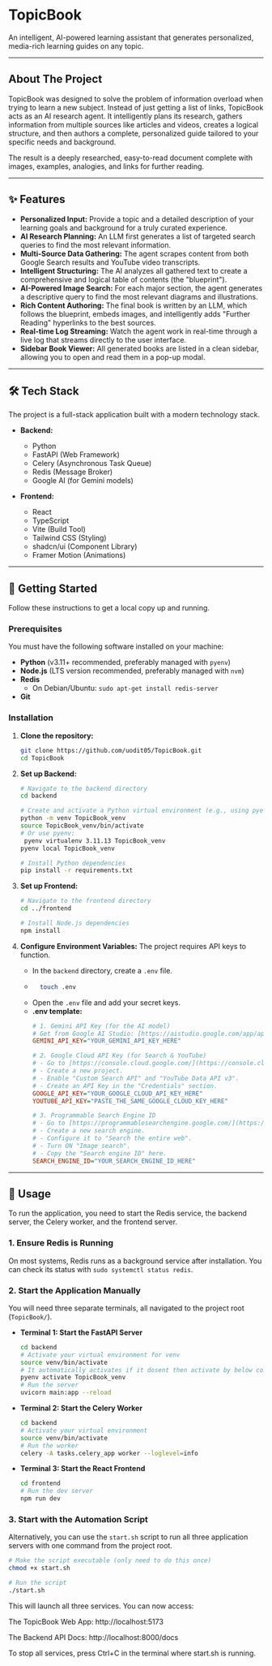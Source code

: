 # TopicBook  

An intelligent, AI-powered learning assistant that generates personalized, media-rich learning guides on any topic.


---
## About The Project

TopicBook was designed to solve the problem of information overload when trying to learn a new subject. Instead of just getting a list of links, TopicBook acts as an AI research agent. It intelligently plans its research, gathers information from multiple sources like articles and videos, creates a logical structure, and then authors a complete, personalized guide tailored to your specific needs and background.

The result is a deeply researched, easy-to-read document complete with images, examples, analogies, and links for further reading.

---
## ✨ Features

* **Personalized Input:** Provide a topic and a detailed description of your learning goals and background for a truly curated experience.
* **AI Research Planning:** An LLM first generates a list of targeted search queries to find the most relevant information.
* **Multi-Source Data Gathering:** The agent scrapes content from both Google Search results and YouTube video transcripts.
* **Intelligent Structuring:** The AI analyzes all gathered text to create a comprehensive and logical table of contents (the "blueprint").
* **AI-Powered Image Search:** For each major section, the agent generates a descriptive query to find the most relevant diagrams and illustrations.
* **Rich Content Authoring:** The final book is written by an LLM, which follows the blueprint, embeds images, and intelligently adds "Further Reading" hyperlinks to the best sources.
* **Real-time Log Streaming:** Watch the agent work in real-time through a live log that streams directly to the user interface.
* **Sidebar Book Viewer:** All generated books are listed in a clean sidebar, allowing you to open and read them in a pop-up modal.

---
## 🛠️ Tech Stack

The project is a full-stack application built with a modern technology stack.

* **Backend:**
    * Python
    * FastAPI (Web Framework)
    * Celery (Asynchronous Task Queue)
    * Redis (Message Broker)
    * Google AI (for Gemini models)

* **Frontend:**
    * React
    * TypeScript
    * Vite (Build Tool)
    * Tailwind CSS (Styling)
    * shadcn/ui (Component Library)
    * Framer Motion (Animations)

---
## 🏁 Getting Started

Follow these instructions to get a local copy up and running.

### Prerequisites

You must have the following software installed on your machine:
* **Python** (v3.11+ recommended, preferably managed with `pyenv`)
* **Node.js** (LTS version recommended, preferably managed with `nvm`)
* **Redis**
    * On Debian/Ubuntu: `sudo apt-get install redis-server`
* **Git**

### Installation

1.  **Clone the repository:**
    ```sh
    git clone https://github.com/uodit05/TopicBook.git
    cd TopicBook
    ```

2.  **Set up Backend:**
    ```sh
    # Navigate to the backend directory
    cd backend

    # Create and activate a Python virtual environment (e.g., using pyenv)
    python -m venv TopicBook_venv
    source TopicBook_venv/bin/activate
    # Or use pyenv:
     pyenv virtualenv 3.11.13 TopicBook_venv
    pyenv local TopicBook_venv
    
    # Install Python dependencies
    pip install -r requirements.txt 
    ```

3.  **Set up Frontend:**
    ```sh
    # Navigate to the frontend directory
    cd ../frontend
    
    # Install Node.js dependencies
    npm install
    ```

4.  **Configure Environment Variables:**
    The project requires API keys to function.
    * In the `backend` directory, create a `.env` file.
    * ```sh
        touch .env
        ```
    * Open the `.env` file and add your secret keys.
    * **.env template:**
        ```ini
		# 1. Gemini API Key (for the AI model)
		# Get from Google AI Studio: [https://aistudio.google.com/app/apikey](https://aistudio.google.com/app/apikey)
		GEMINI_API_KEY="YOUR_GEMINI_API_KEY_HERE"

		# 2. Google Cloud API Key (for Search & YouTube)
		# - Go to [https://console.cloud.google.com/](https://console.cloud.google.com/)
		# - Create a new project.
		# - Enable "Custom Search API" and "YouTube Data API v3".
		# - Create an API Key in the "Credentials" section.
		GOOGLE_API_KEY="YOUR_GOOGLE_CLOUD_API_KEY_HERE"
		YOUTUBE_API_KEY="PASTE_THE_SAME_GOOGLE_CLOUD_KEY_HERE"

		# 3. Programmable Search Engine ID
		# - Go to [https://programmablesearchengine.google.com/](https://programmablesearchengine.google.com/)
		# - Create a new search engine.
		# - Configure it to "Search the entire web".
		# - Turn ON "Image search".
		# - Copy the "Search engine ID" here.
		SEARCH_ENGINE_ID="YOUR_SEARCH_ENGINE_ID_HERE"
        ```

---
## 🚀 Usage

To run the application, you need to start the Redis service, the backend server, the Celery worker, and the frontend server.

### 1. Ensure Redis is Running
On most systems, Redis runs as a background service after installation. You can check its status with `sudo systemctl status redis`.

### 2. Start the Application Manually
You will need three separate terminals, all navigated to the project root (`TopicBook/`).

* **Terminal 1: Start the FastAPI Server**
    ```sh
    cd backend
    # Activate your virtual environment for venv
    source venv/bin/activate 
	# It automatically activates if it dosent then activate by below command
	pyenv activate TopicBook_venv
    # Run the server
    uvicorn main:app --reload
    ```
* **Terminal 2: Start the Celery Worker**
    ```sh
    cd backend
    # Activate your virtual environment
    source venv/bin/activate
    # Run the worker
    celery -A tasks.celery_app worker --loglevel=info
    ```
* **Terminal 3: Start the React Frontend**
    ```sh
    cd frontend
    # Run the dev server
    npm run dev
    ```

### 3. Start with the Automation Script
Alternatively, you can use the `start.sh` script to run all three application servers with one command from the project root.
```sh
# Make the script executable (only need to do this once)
chmod +x start.sh

# Run the script
./start.sh
```

This will launch all three services. You can now access:

The TopicBook Web App: http://localhost:5173

The Backend API Docs: http://localhost:8000/docs

To stop all services, press Ctrl+C in the terminal where start.sh is running.
